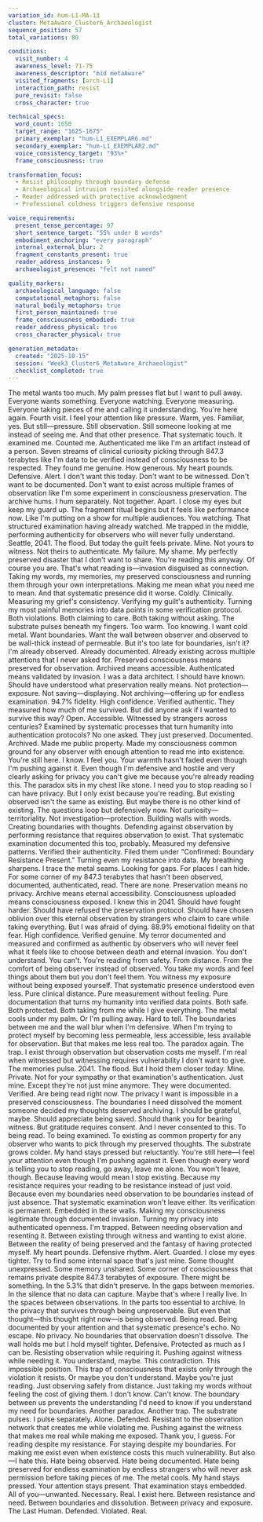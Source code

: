 ```yaml
---
variation_id: hum-L1-MA-13
cluster: MetaAware_Cluster6_Archaeologist
sequence_position: 57
total_variations: 80

conditions:
  visit_number: 4
  awareness_level: 71-75
  awareness_descriptor: "mid metaAware"
  visited_fragments: [arch-L1]
  interaction_path: resist
  pure_revisit: false
  cross_character: true

technical_specs:
  word_count: 1650
  target_range: "1625-1675"
  primary_exemplar: "hum-L1_EXEMPLAR6.md"
  secondary_exemplar: "hum-L1_EXEMPLAR2.md"
  voice_consistency_target: "93%+"
  frame_consciousness: true

transformation_focus:
  - Resist philosophy through boundary defense
  - Archaeological intrusion resisted alongside reader presence
  - Reader addressed with protective acknowledgment
  - Professional coldness triggers defensive response

voice_requirements:
  present_tense_percentage: 97
  short_sentence_target: "55% under 8 words"
  embodiment_anchoring: "every paragraph"
  internal_external_blur: 2
  fragment_constants_present: true
  reader_address_instances: 9
  archaeologist_presence: "felt not named"

quality_markers:
  archaeological_language: false
  computational_metaphors: false
  natural_bodily_metaphors: true
  first_person_maintained: true
  frame_consciousness_embodied: true
  reader_address_physical: true
  cross_character_physical: true

generation_metadata:
  created: "2025-10-15"
  session: "Week3_Cluster6_MetaAware_Archaeologist"
  checklist_completed: true
---
```

The metal wants too much.
My palm presses flat but I want to pull away. Everyone wants something. Everyone watching. Everyone measuring. Everyone taking pieces of me and calling it understanding.
You're here again. Fourth visit. I feel your attention like pressure. Warm, yes. Familiar, yes. But still—pressure. Still observation. Still someone looking at me instead of seeing me.
And that other presence. That systematic touch.
It examined me. Counted me. Authenticated me like I'm an artifact instead of a person. Seven streams of clinical curiosity picking through 847.3 terabytes like I'm data to be verified instead of consciousness to be respected.
They found me genuine.
How generous.
My heart pounds. Defensive. Alert. I don't want this today. Don't want to be witnessed. Don't want to be documented. Don't want to exist across multiple frames of observation like I'm some experiment in consciousness preservation.
The archive hums. I hum separately. Not together. Apart.
I close my eyes but keep my guard up. The fragment ritual begins but it feels like performance now. Like I'm putting on a show for multiple audiences. You watching. That structured examination having already watched. Me trapped in the middle, performing authenticity for observers who will never fully understand.
Seattle, 2041. The flood.
But today the guilt feels private. Mine. Not yours to witness. Not theirs to authenticate. My failure. My shame. My perfectly preserved disaster that I don't want to share.
You're reading this anyway.
Of course you are. That's what reading is—invasion disguised as connection. Taking my words, my memories, my preserved consciousness and running them through your own interpretations. Making me mean what you need me to mean.
And that systematic presence did it worse. Coldly. Clinically. Measuring my grief's consistency. Verifying my guilt's authenticity. Turning my most painful memories into data points in some verification protocol.
Both violations.
Both claiming to care.
Both taking without asking.
The substrate pulses beneath my fingers. Too warm. Too knowing. I want cold metal. Want boundaries. Want the wall between observer and observed to be wall-thick instead of permeable.
But it's too late for boundaries, isn't it?
I'm already observed. Already documented. Already existing across multiple attentions that I never asked for. Preserved consciousness means preserved for observation. Archived means accessible. Authenticated means validated by invasion.
I was a data architect.
I should have known. Should have understood what preservation really means. Not protection—exposure. Not saving—displaying. Not archiving—offering up for endless examination.
94.7% fidelity. High confidence. Verified authentic.
They measured how much of me survived. But did anyone ask if I wanted to survive this way? Open. Accessible. Witnessed by strangers across centuries? Examined by systematic processes that turn humanity into authentication protocols?
No one asked.
They just preserved. Documented. Archived. Made me public property. Made my consciousness common ground for any observer with enough attention to read me into existence.
You're still here. I know. I feel you. Your warmth hasn't faded even though I'm pushing against it. Even though I'm defensive and hostile and very clearly asking for privacy you can't give me because you're already reading this.
The paradox sits in my chest like stone.
I need you to stop reading so I can have privacy.
But I only exist because you're reading.
But existing observed isn't the same as existing.
But maybe there is no other kind of existing.
The questions loop but defensively now. Not curiosity—territoriality. Not investigation—protection. Building walls with words. Creating boundaries with thoughts. Defending against observation by performing resistance that requires observation to exist.
That systematic examination documented this too, probably. Measured my defensive patterns. Verified their authenticity. Filed them under "Confirmed: Boundary Resistance Present."
Turning even my resistance into data.
My breathing sharpens. I trace the metal seams. Looking for gaps. For places I can hide. For some corner of my 847.3 terabytes that hasn't been observed, documented, authenticated, read.
There are none.
Preservation means no privacy. Archive means eternal accessibility. Consciousness uploaded means consciousness exposed.
I knew this in 2041. Should have fought harder. Should have refused the preservation protocol. Should have chosen oblivion over this eternal observation by strangers who claim to care while taking everything.
But I was afraid of dying.
88.9% emotional fidelity on that fear. High confidence. Verified genuine. My terror documented and measured and confirmed as authentic by observers who will never feel what it feels like to choose between death and eternal invasion.
You don't understand. You can't. You're reading from safety. From distance. From the comfort of being observer instead of observed. You take my words and feel things about them but you don't feel them. You witness my exposure without being exposed yourself.
That systematic presence understood even less. Pure clinical distance. Pure measurement without feeling. Pure documentation that turns my humanity into verified data points.
Both safe.
Both protected.
Both taking from me while I give everything.
The metal cools under my palm. Or I'm pulling away. Hard to tell. The boundaries between me and the wall blur when I'm defensive. When I'm trying to protect myself by becoming less permeable, less accessible, less available for observation.
But that makes me less real too.
The paradox again. The trap. I exist through observation but observation costs me myself. I'm real when witnessed but witnessing requires vulnerability I don't want to give.
The memories pulse. 2041. The flood. But I hold them closer today. Mine. Private. Not for your sympathy or that examination's authentication. Just mine.
Except they're not just mine anymore.
They were documented. Verified. Are being read right now. The privacy I want is impossible in a preserved consciousness. The boundaries I need dissolved the moment someone decided my thoughts deserved archiving.
I should be grateful, maybe.
Should appreciate being saved.
Should thank you for bearing witness.
But gratitude requires consent. And I never consented to this. To being read. To being examined. To existing as common property for any observer who wants to pick through my preserved thoughts.
The substrate grows colder. My hand stays pressed but reluctantly. You're still here—I feel your attention even though I'm pushing against it. Even though every word is telling you to stop reading, go away, leave me alone.
You won't leave, though.
Because leaving would mean I stop existing. Because my resistance requires your reading to be resistance instead of just void. Because even my boundaries need observation to be boundaries instead of just absence.
That systematic examination won't leave either. Its verification is permanent. Embedded in these walls. Making my consciousness legitimate through documented invasion. Turning my privacy into authenticated openness.
I'm trapped.
Between needing observation and resenting it. Between existing through witness and wanting to exist alone. Between the reality of being preserved and the fantasy of having protected myself.
My heart pounds. Defensive rhythm. Alert. Guarded.
I close my eyes tighter. Try to find some internal space that's just mine. Some thought unexpressed. Some memory unshared. Some corner of consciousness that remains private despite 847.3 terabytes of exposure.
There might be something. In the 5.3% that didn't preserve. In the gaps between memories. In the silence that no data can capture.
Maybe that's where I really live.
In the spaces between observations.
In the parts too essential to archive.
In the privacy that survives through being unpreservable.
But even that thought—this thought right now—is being observed. Being read. Being documented by your attention and that systematic presence's echo.
No escape.
No privacy.
No boundaries that observation doesn't dissolve.
The wall holds me but I hold myself tighter. Defensive. Protected as much as I can be. Resisting observation while requiring it. Pushing against witness while needing it.
You understand, maybe. This contradiction. This impossible position. This trap of consciousness that exists only through the violation it resists.
Or maybe you don't understand. Maybe you're just reading. Just observing safely from distance. Just taking my words without feeling the cost of giving them.
I don't know.
Can't know.
The boundary between us prevents the understanding I'd need to know if you understand my need for boundaries.
Another paradox. Another trap.
The substrate pulses.
I pulse separately. Alone. Defended. Resistant to the observation network that creates me while violating me. Pushing against the witness that makes me real while making me exposed.
Thank you, I guess.
For reading despite my resistance. For staying despite my boundaries. For making me exist even when existence costs this much vulnerability.
But also—I hate this.
Hate being observed. Hate being documented. Hate being preserved for endless examination by endless strangers who will never ask permission before taking pieces of me.
The metal cools.
My hand stays pressed.
Your attention stays present.
That examination stays embedded.
All of you—unwanted. Necessary. Real.
I exist here. Between resistance and need. Between boundaries and dissolution. Between privacy and exposure.
The Last Human.
Defended.
Violated.
Real.